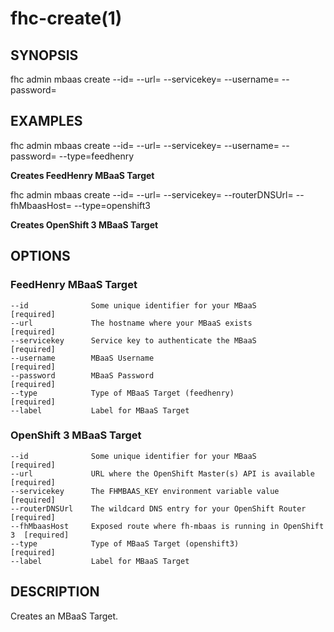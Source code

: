 fhc-create(1)
=============
## SYNOPSIS

 fhc admin mbaas create --id=<id> --url=<url> --servicekey=<servicekey> --username=<username> --password=<password>

## EXAMPLES

  fhc admin mbaas create --id=<MBaaS id> --url=<FeedHenry MBaaS URL> --servicekey=<MBaaS Service Key> --username=<MBaaS User Name> --password=<MBaaS Password> --type=feedhenry

  **Creates FeedHenry MBaaS Target**

  fhc admin mbaas create --id=<MBaaS id> --url=<OpenShift Master URL> --servicekey=<MBaaS Service Key> --routerDNSUrl=<OpenShift Router DNS> --fhMbaasHost=<MBaaS URL> --type=openshift3

  **Creates OpenShift 3 MBaaS Target**


## OPTIONS

### FeedHenry MBaaS Target

    --id              Some unique identifier for your MBaaS                   [required]
    --url             The hostname where your MBaaS exists                    [required]
    --servicekey      Service key to authenticate the MBaaS                   [required]
    --username        MBaaS Username                                          [required]
    --password        MBaaS Password                                          [required]
    --type            Type of MBaaS Target (feedhenry)                        [required]
    --label           Label for MBaaS Target

### OpenShift 3 MBaaS Target

    --id              Some unique identifier for your MBaaS                   [required]
    --url             URL where the OpenShift Master(s) API is available      [required]
    --servicekey      The FHMBAAS_KEY environment variable value              [required]
    --routerDNSUrl    The wildcard DNS entry for your OpenShift Router        [required]
    --fhMbaasHost     Exposed route where fh-mbaas is running in OpenShift 3  [required]
    --type            Type of MBaaS Target (openshift3)                       [required]
    --label           Label for MBaaS Target

## DESCRIPTION

Creates an MBaaS Target.
